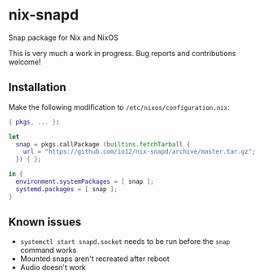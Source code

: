 # nix-snapd

Snap package for Nix and NixOS

This is very much a work in progress.
Bug reports and contributions welcome!

## Installation

Make the following modification to `/etc/nixos/configuration.nix`:

``` nix
{ pkgs, ... }:

let
  snap = pkgs.callPackage (builtins.fetchTarball {
    url = "https://github.com/io12/nix-snapd/archive/master.tar.gz";
  }) { };

in {
  environment.systemPackages = [ snap ];
  systemd.packages = [ snap ];
}
```

## Known issues

- `systemctl start snapd.socket` needs to be run before the `snap` command works
- Mounted snaps aren't recreated after reboot
- Audio doesn't work
